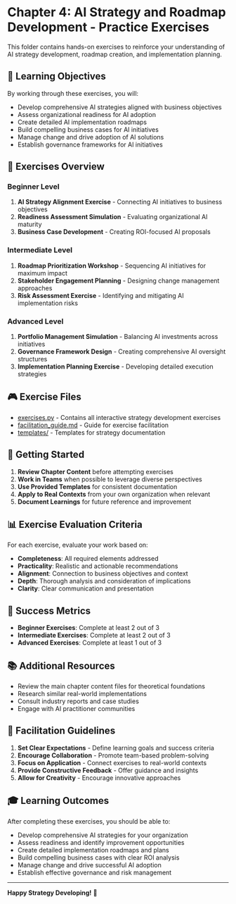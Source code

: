 # Chapter 4: AI Strategy and Roadmap Development - Practice Exercises

This folder contains hands-on exercises to reinforce your understanding of AI strategy development, roadmap creation, and implementation planning.

## 🎯 Learning Objectives

By working through these exercises, you will:
- Develop comprehensive AI strategies aligned with business objectives
- Assess organizational readiness for AI adoption
- Create detailed AI implementation roadmaps
- Build compelling business cases for AI initiatives
- Manage change and drive adoption of AI solutions
- Establish governance frameworks for AI initiatives

## 📝 Exercises Overview

### Beginner Level
1. **AI Strategy Alignment Exercise** - Connecting AI initiatives to business objectives
2. **Readiness Assessment Simulation** - Evaluating organizational AI maturity
3. **Business Case Development** - Creating ROI-focused AI proposals

### Intermediate Level
1. **Roadmap Prioritization Workshop** - Sequencing AI initiatives for maximum impact
2. **Stakeholder Engagement Planning** - Designing change management approaches
2. **Risk Assessment Exercise** - Identifying and mitigating AI implementation risks

### Advanced Level
1. **Portfolio Management Simulation** - Balancing AI investments across initiatives
2. **Governance Framework Design** - Creating comprehensive AI oversight structures
3. **Implementation Planning Exercise** - Developing detailed execution strategies

## 🎮 Exercise Files

- [exercises.py](exercises.py) - Contains all interactive strategy development exercises
- [facilitation_guide.md](facilitation_guide.md) - Guide for exercise facilitation
- [templates/](templates/) - Templates for strategy documentation

## 🚀 Getting Started

1. **Review Chapter Content** before attempting exercises
2. **Work in Teams** when possible to leverage diverse perspectives
3. **Use Provided Templates** for consistent documentation
4. **Apply to Real Contexts** from your own organization when relevant
5. **Document Learnings** for future reference and improvement

## 📊 Exercise Evaluation Criteria

For each exercise, evaluate your work based on:
- **Completeness**: All required elements addressed
- **Practicality**: Realistic and actionable recommendations
- **Alignment**: Connection to business objectives and context
- **Depth**: Thorough analysis and consideration of implications
- **Clarity**: Clear communication and presentation

## 🎯 Success Metrics

- **Beginner Exercises**: Complete at least 2 out of 3
- **Intermediate Exercises**: Complete at least 2 out of 3
- **Advanced Exercises**: Complete at least 1 out of 3

## 📚 Additional Resources

- Review the main chapter content files for theoretical foundations
- Research similar real-world implementations
- Consult industry reports and case studies
- Engage with AI practitioner communities

## 🤝 Facilitation Guidelines

1. **Set Clear Expectations** - Define learning goals and success criteria
2. **Encourage Collaboration** - Promote team-based problem-solving
3. **Focus on Application** - Connect exercises to real-world contexts
4. **Provide Constructive Feedback** - Offer guidance and insights
5. **Allow for Creativity** - Encourage innovative approaches

## 🎓 Learning Outcomes

After completing these exercises, you should be able to:
- Develop comprehensive AI strategies for your organization
- Assess readiness and identify improvement opportunities
- Create detailed implementation roadmaps and plans
- Build compelling business cases with clear ROI analysis
- Manage change and drive successful AI adoption
- Establish effective governance and risk management

---

**Happy Strategy Developing!** 🚀